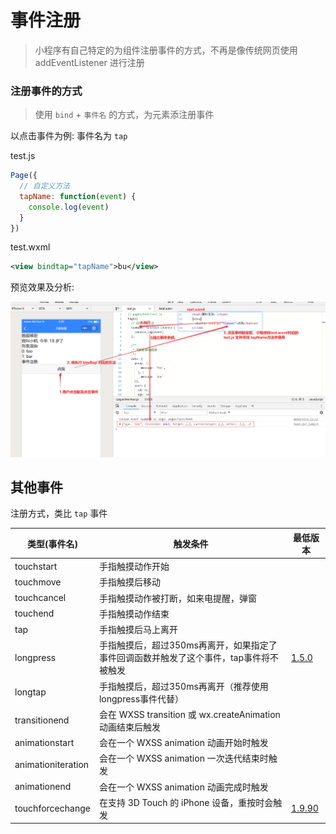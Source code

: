 # 事件注册

> 小程序有自己特定的为组件注册事件的方式，不再是像传统网页使用 addEventListener 进行注册

### 注册事件的方式

> 使用 `bind` + `事件名` 的方式，为元素添注册事件

以点击事件为例:  事件名为 `tap`

test.js

```js
Page({
  // 自定义方法
  tapName: function(event) {
    console.log(event)
  }
})
```

test.wxml

```xml
<view bindtap="tapName">bu</view>
```

预览效果及分析:

![1523817240062](media/1523817240062.png)



## 其他事件

注册方式，类比 `tap` 事件

| 类型(事件名)       | 触发条件                                                     | 最低版本                                                     |
| ------------------ | ------------------------------------------------------------ | ------------------------------------------------------------ |
| touchstart         | 手指触摸动作开始                                             |                                                              |
| touchmove          | 手指触摸后移动                                               |                                                              |
| touchcancel        | 手指触摸动作被打断，如来电提醒，弹窗                         |                                                              |
| touchend           | 手指触摸动作结束                                             |                                                              |
| tap                | 手指触摸后马上离开                                           |                                                              |
| longpress          | 手指触摸后，超过350ms再离开，如果指定了事件回调函数并触发了这个事件，tap事件将不被触发 | [1.5.0](https://developers.weixin.qq.com/miniprogram/dev/framework/compatibility.html) |
| longtap            | 手指触摸后，超过350ms再离开（推荐使用longpress事件代替）     |                                                              |
| transitionend      | 会在 WXSS transition 或 wx.createAnimation 动画结束后触发    |                                                              |
| animationstart     | 会在一个 WXSS animation 动画开始时触发                       |                                                              |
| animationiteration | 会在一个 WXSS animation 一次迭代结束时触发                   |                                                              |
| animationend       | 会在一个 WXSS animation 动画完成时触发                       |                                                              |
| touchforcechange   | 在支持 3D Touch 的 iPhone 设备，重按时会触发                 | [1.9.90](https://developers.weixin.qq.com/miniprogram/dev/framework/compatibility.html) |